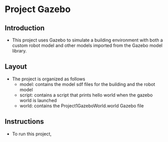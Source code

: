 # Project Gazebo

## Introduction 
* This project uses Gazebo to simulate a building environment with both a custom robot model and other models imported from the Gazebo model library. 


## Layout
* The project is organized as follows
  * model: contains the model sdf files for the building and the robot model
  * script: contains a script that prints hello world when the gazebo world is launched
  * world: contains the Project1GazeboWorld.world Gazebo file


## Instructions
* To run this project, 

